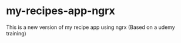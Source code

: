 # my-recipes-app-ngrx
This is a new version of my recipe app using ngrx (Based on a udemy training)
